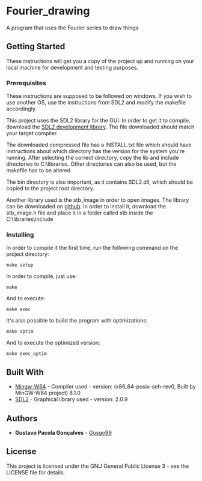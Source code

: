 # Fourier_drawing
A program that uses the Fourier series to draw things

## Getting Started

These instructions will get you a copy of the project up and running on your local machine for development and testing purposes.

### Prerequisites

These instructions are supposed to be followed on windows. If you wish to use another OS, use the instructions from SDL2 and modify the makefile accordingly.

This project uses the SDL2 library for the GUI. In order to get it to compile, download the [SDL2 development library](http://www.libsdl.org/download-2.0.php). The file downloaded should match your target compiler.

The downloaded compressed file has a INSTALL.txt file which should have instructions about which directory has the version for the system you're running. After selecting the correct directory, copy the lib and include directories to C:\libraries\. Other directories can also be used, but the makefile has to be altered.

The bin directory is also important, as it contains SDL2.dll, which should be copied to the project root directory.

Another library used is the stb_image in order to open images. The library can be downloaded on [github](https://github.com/nothings/stb). In order to install it, download the stb_image.h file and place it in a folder called stb inside the C:\libraries\include 

### Installing

In order to compile it the first time, run the following command on the project directory:

```
make setup
```

In order to compile, just use:

```
make
```

And to execute:

```
make exec
```

It's also possible to build the program with optimizations:

```
make optim
```

And to execute the optimized version:

```
make exec_optim
```

## Built With

* [Mingw-W64](http://mingw-w64.org/doku.php) - Compiler used - version: (x86_64-posix-seh-rev0, Built by MinGW-W64 project) 8.1.0
* [SDL2](http://www.libsdl.org/download-2.0.php) - Graphical library used - version: 2.0.9

## Authors

* **Gustavo Pacola Gonçalves** - [Gusgo99](https://github.com/Gusgo99)

## License

This project is licensed under the GNU General Public License 3 - see the LICENSE file for details.
